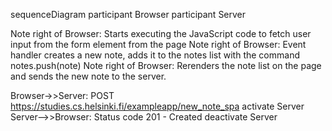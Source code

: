 sequenceDiagram
participant Browser
participant Server

Note right of Browser: Starts executing the JavaScript code to fetch user input from the form element from the page 
Note right of Browser: Event handler creates a new note, adds it to the notes list with the command notes.push(note)
Note right of Browser: Rerenders the note list on the page and sends the new note to the server.

Browser->>Server: POST https://studies.cs.helsinki.fi/exampleapp/new_note_spa
activate Server
Server-->>Browser: Status code 201 - Created
deactivate Server
